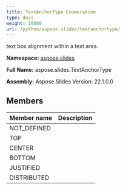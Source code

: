 ```yaml
---
title: TextAnchorType Enumeration
type: docs
weight: 10080
url: /python/aspose.slides/textanchortype/
---
```


text box alignment within a text area.

**Namespace:** [aspose.slides](/python/aspose.slides/)

**Full Name:** aspose.slides.TextAnchorType

**Assembly:**  Aspose.Slides Version: 22.1.0.0

## **Members**
|**Member name**|**Description**|
| :- | :- |
|NOT_DEFINED||
|TOP||
|CENTER||
|BOTTOM||
|JUSTIFIED||
|DISTRIBUTED||
